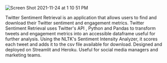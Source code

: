 ![Screen Shot 2021-11-24 at 1 10 51 PM](https://user-images.githubusercontent.com/44325167/143236078-79fd2ca3-246a-4e8b-af83-46df67807be2.png)

Twitter Sentiment Retrieval is an application that allows users to find and download their Twitter sentiment and engagement metrics. Twitter Sentiment Retrieval uses Twitter's API , Python and Pandas to transform tweets and engagement metrics into an accessible dataframe useful for further analysis. Using the NLTK's Sentiment Intensity Analyzer, it scores each tweet and adds it to the csv file available for download. Designed and deployed on Streamlit and Heroku. Useful for social media managers and marketing teams.
